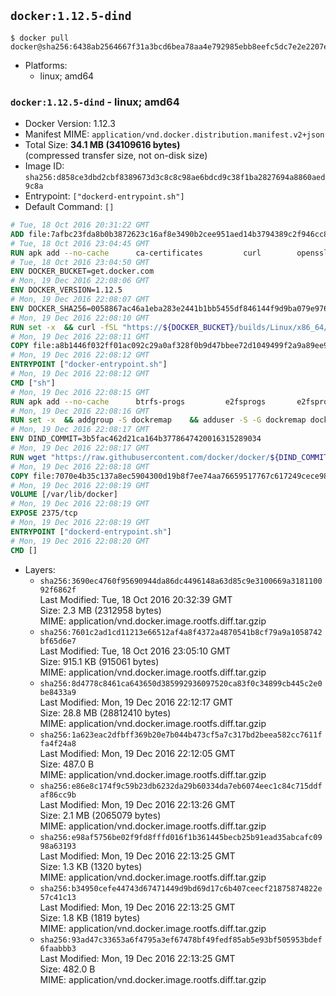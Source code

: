 ## `docker:1.12.5-dind`

```console
$ docker pull docker@sha256:6438ab2564667f31a3bcd6bea78aa4e792985ebb8eefc5dc7e2e2207e2ce4ac7
```

-	Platforms:
	-	linux; amd64

### `docker:1.12.5-dind` - linux; amd64

-	Docker Version: 1.12.3
-	Manifest MIME: `application/vnd.docker.distribution.manifest.v2+json`
-	Total Size: **34.1 MB (34109616 bytes)**  
	(compressed transfer size, not on-disk size)
-	Image ID: `sha256:d858ce3dbd2cbf8389673d3c8c8c98ae6bdcd9c38f1ba2827694a8860aed9c8a`
-	Entrypoint: `["dockerd-entrypoint.sh"]`
-	Default Command: `[]`

```dockerfile
# Tue, 18 Oct 2016 20:31:22 GMT
ADD file:7afbc23fda8b0b3872623c16af8e3490b2cee951aed14b3794389c2f946cc8c7 in / 
# Tue, 18 Oct 2016 23:04:45 GMT
RUN apk add --no-cache 		ca-certificates 		curl 		openssl
# Tue, 18 Oct 2016 23:04:50 GMT
ENV DOCKER_BUCKET=get.docker.com
# Mon, 19 Dec 2016 22:08:06 GMT
ENV DOCKER_VERSION=1.12.5
# Mon, 19 Dec 2016 22:08:07 GMT
ENV DOCKER_SHA256=0058867ac46a1eba283e2441b1bb5455df846144f9d9ba079e97655399d4a2c6
# Mon, 19 Dec 2016 22:08:10 GMT
RUN set -x 	&& curl -fSL "https://${DOCKER_BUCKET}/builds/Linux/x86_64/docker-${DOCKER_VERSION}.tgz" -o docker.tgz 	&& echo "${DOCKER_SHA256} *docker.tgz" | sha256sum -c - 	&& tar -xzvf docker.tgz 	&& mv docker/* /usr/local/bin/ 	&& rmdir docker 	&& rm docker.tgz 	&& docker -v
# Mon, 19 Dec 2016 22:08:11 GMT
COPY file:a8b1446f032ff01ac092c29a0af328f0b9d47bbee72d1049499f2a9a89ee988a in /usr/local/bin/ 
# Mon, 19 Dec 2016 22:08:12 GMT
ENTRYPOINT ["docker-entrypoint.sh"]
# Mon, 19 Dec 2016 22:08:12 GMT
CMD ["sh"]
# Mon, 19 Dec 2016 22:08:15 GMT
RUN apk add --no-cache 		btrfs-progs 		e2fsprogs 		e2fsprogs-extra 		iptables 		xfsprogs 		xz
# Mon, 19 Dec 2016 22:08:16 GMT
RUN set -x 	&& addgroup -S dockremap 	&& adduser -S -G dockremap dockremap 	&& echo 'dockremap:165536:65536' >> /etc/subuid 	&& echo 'dockremap:165536:65536' >> /etc/subgid
# Mon, 19 Dec 2016 22:08:17 GMT
ENV DIND_COMMIT=3b5fac462d21ca164b3778647420016315289034
# Mon, 19 Dec 2016 22:08:17 GMT
RUN wget "https://raw.githubusercontent.com/docker/docker/${DIND_COMMIT}/hack/dind" -O /usr/local/bin/dind 	&& chmod +x /usr/local/bin/dind
# Mon, 19 Dec 2016 22:08:18 GMT
COPY file:7070e4b35c137a8ec5904300d19b8f7ee74aa76659517767c617249cece98a4a in /usr/local/bin/ 
# Mon, 19 Dec 2016 22:08:19 GMT
VOLUME [/var/lib/docker]
# Mon, 19 Dec 2016 22:08:19 GMT
EXPOSE 2375/tcp
# Mon, 19 Dec 2016 22:08:19 GMT
ENTRYPOINT ["dockerd-entrypoint.sh"]
# Mon, 19 Dec 2016 22:08:20 GMT
CMD []
```

-	Layers:
	-	`sha256:3690ec4760f95690944da86dc4496148a63d85c9e3100669a318110092f6862f`  
		Last Modified: Tue, 18 Oct 2016 20:32:39 GMT  
		Size: 2.3 MB (2312958 bytes)  
		MIME: application/vnd.docker.image.rootfs.diff.tar.gzip
	-	`sha256:7601c2ad1cd11213e66512af4a8f4372a4870541b8cf79a9a1058742bf65d6e7`  
		Last Modified: Tue, 18 Oct 2016 23:05:10 GMT  
		Size: 915.1 KB (915061 bytes)  
		MIME: application/vnd.docker.image.rootfs.diff.tar.gzip
	-	`sha256:8d4778c8461ca643650d385992936097520ca83f0c34899cb445c2e0be8433a9`  
		Last Modified: Mon, 19 Dec 2016 22:12:17 GMT  
		Size: 28.8 MB (28812410 bytes)  
		MIME: application/vnd.docker.image.rootfs.diff.tar.gzip
	-	`sha256:1a623eac2dfbff369b20e7b044b473cf5a7c317bd2beea582cc7611ffa4f24a8`  
		Last Modified: Mon, 19 Dec 2016 22:12:05 GMT  
		Size: 487.0 B  
		MIME: application/vnd.docker.image.rootfs.diff.tar.gzip
	-	`sha256:e86e8c174f9c59b23db6232da29b60334da7eb6074eec1c84c715ddfaf86cc9b`  
		Last Modified: Mon, 19 Dec 2016 22:13:26 GMT  
		Size: 2.1 MB (2065079 bytes)  
		MIME: application/vnd.docker.image.rootfs.diff.tar.gzip
	-	`sha256:e98af5756be02f9fd8fffd016f1b361445becb25b91ead35abcafc0998a63193`  
		Last Modified: Mon, 19 Dec 2016 22:13:25 GMT  
		Size: 1.3 KB (1320 bytes)  
		MIME: application/vnd.docker.image.rootfs.diff.tar.gzip
	-	`sha256:b34950cefe44743d67471449d9bd69d17c6b407ceecf21875874822e57c41c13`  
		Last Modified: Mon, 19 Dec 2016 22:13:25 GMT  
		Size: 1.8 KB (1819 bytes)  
		MIME: application/vnd.docker.image.rootfs.diff.tar.gzip
	-	`sha256:93ad47c33653a6f4795a3ef67478bf49fedf85ab5e93bf505953bdef6faabbb3`  
		Last Modified: Mon, 19 Dec 2016 22:13:25 GMT  
		Size: 482.0 B  
		MIME: application/vnd.docker.image.rootfs.diff.tar.gzip
